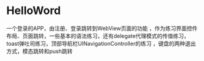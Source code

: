 # HelloWord
一个登录的APP，由注册、登录跳转到WebView页面的功能
，作为练习界面控件布局、页面跳转，一些基本的语法练习，还有delegate代理模式的传值练习，toast弹吐司练习，顶部导航栏UINavigationController的练习
，键盘的两种退出方式，模态跳转和push跳转
